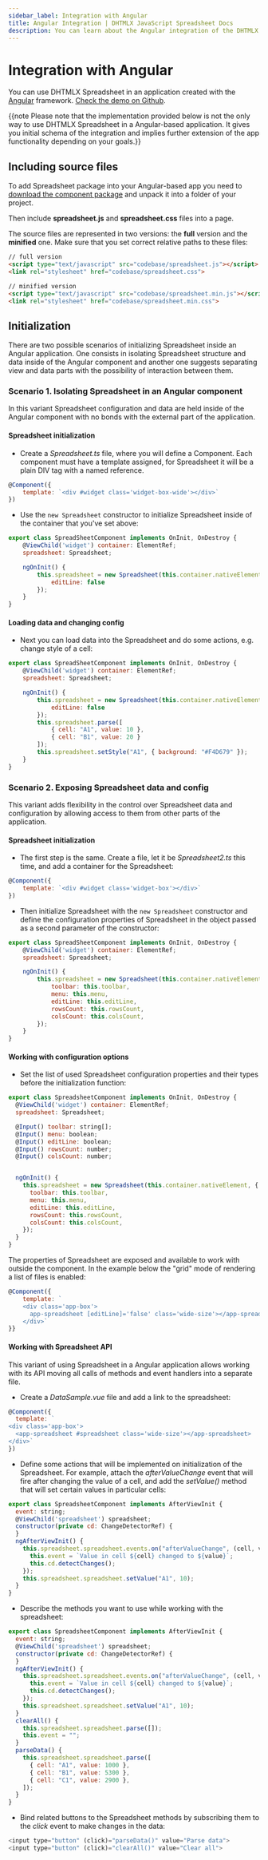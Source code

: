 ```yaml
---
sidebar_label: Integration with Angular
title: Angular Integration | DHTMLX JavaScript Spreadsheet Docs
description: You can learn about the Angular integration of the DHTMLX JavaScript Spreadsheet library in the documentation. Browse developer guides and API reference, try out code examples and live demos, and download a free 30-day evaluation version of DHTMLX Spreadsheet.
---
```


# Integration with Angular

You can use DHTMLX Spreadsheet in an application created with the [Angular](https://angular.io/) framework. [Check the demo on Github](https://github.com/DHTMLX/angular-widgets).

{{note Please note that the implementation provided below is not the only way to use DHTMLX Spreadsheet in a Angular-based application. It gives you initial schema of the integration and implies further extension of the app functionality depending on your goals.}}

## Including source files

To add Spreadsheet package into your Angular-based app you need to [download the component package](https://dhtmlx.com/docs/products/dhtmlxSpreadsheet/download.shtml) and unpack it into a folder of your project.

Then include **spreadsheet.js** and **spreadsheet.css** files into a page.

The source files are represented in two versions: the **full** version and the **minified** one. Make sure that you set correct relative paths to these files:

~~~ html title="index.html"
// full version
<script type="text/javascript" src="codebase/spreadsheet.js"></script>  
<link rel="stylesheet" href="codebase/spreadsheet.css">

// minified version
<script type="text/javascript" src="codebase/spreadsheet.min.js"></script>  
<link rel="stylesheet" href="codebase/spreadsheet.min.css">
~~~

## Initialization

There are two possible scenarios of initializing Spreadsheet inside an Angular application. One consists in isolating Spreadsheet structure and data inside of the Angular component and another one suggests separating view and data parts with the possibility of interaction between them.

### Scenario 1. Isolating Spreadsheet in an Angular component

In this variant Spreadsheet configuration and data are held inside of the Angular component with no bonds with the external part of the application.

#### Spreadsheet initialization

- Create a *Spreadsheet.ts* file, where you will define a Component. Each component must have a template assigned, for Spreadsheet it will be a plain DIV tag with a named reference.

~~~js title="Spreadsheet.ts"
@Component({
 	template: `<div #widget class='widget-box-wide'></div>`
})
~~~

- Use the `new Spreadsheet` constructor to initialize Spreadsheet inside of the container that you've set above:

~~~js title="Spreadsheet.ts"
export class SpreadSheetComponent implements OnInit, OnDestroy {
  	@ViewChild('widget') container: ElementRef;
  	spreadsheet: Spreadsheet;

  	ngOnInit() {
    	this.spreadsheet = new Spreadsheet(this.container.nativeElement, {
      		editLine: false
    	});
    }   
}
~~~

#### Loading data and changing config

- Next you can load data into the Spreadsheet and do some actions, e.g. change style of a cell:

~~~js title="Spreadsheet.ts"
export class SpreadSheetComponent implements OnInit, OnDestroy {
	@ViewChild('widget') container: ElementRef;
  	spreadsheet: Spreadsheet;

  	ngOnInit() {
    	this.spreadsheet = new Spreadsheet(this.container.nativeElement, {
      		editLine: false
    	});
    	this.spreadsheet.parse([
      		{ cell: "A1", value: 10 },
      		{ cell: "B1", value: 20 }
    	]);
    	this.spreadsheet.setStyle("A1", { background: "#F4D679" });
  	}
}
~~~

### Scenario 2. Exposing Spreadsheet data and config

This variant adds flexibility in the control over Spreadsheet data and configuration by allowing access to them from other parts of the application.

#### Spreadsheet  initialization

- The first step is the same. Create a file, let it be *Spreadsheet2.ts* this time, and add a container for the Spreadsheet:

~~~js title="Spreadsheet2.ts"
@Component({
 	template: `<div #widget class='widget-box'></div>`
})
~~~

- Then initialize Spreadsheet with the `new Spreadsheet` constructor and define the configuration properties of Spreadsheet in the object passed as a second parameter of the constructor:

~~~js title="Spreadsheet2.ts"
export class SpreadSheetComponent implements OnInit, OnDestroy {
  	@ViewChild('widget') container: ElementRef;
  	spreadsheet: Spreadsheet;

  	ngOnInit() {
      	this.spreadsheet = new Spreadsheet(this.container.nativeElement, {
      		toolbar: this.toolbar,
      		menu: this.menu,
      		editLine: this.editLine,
      		rowsCount: this.rowsCount,
      		colsCount: this.colsCount,
    	});
    }   
}
~~~

#### Working with configuration options

- Set the list of used Spreadsheet configuration properties and their types before the initialization function:

~~~js title="Spreadsheet2.ts"
export class SpreadsheetComponent implements OnInit, OnDestroy {
  @ViewChild('widget') container: ElementRef;
  spreadsheet: Spreadsheet;

  @Input() toolbar: string[];
  @Input() menu: boolean;
  @Input() editLine: boolean;
  @Input() rowsCount: number;
  @Input() colsCount: number;


  ngOnInit() {
    this.spreadsheet = new Spreadsheet(this.container.nativeElement, {
      toolbar: this.toolbar,
      menu: this.menu,
      editLine: this.editLine,
      rowsCount: this.rowsCount,
      colsCount: this.colsCount,
    });
  }
}
~~~

The properties of Spreadsheet are exposed and available to work with outside the component. In the example below the "grid" mode of rendering a list of files is enabled:

~~~js title="BasicSample.ts"
@Component({
	template: `
    <div class='app-box'>
	  app-spreadsheet [editLine]='false' class='wide-size'></app-spreadsheet>
    </div>`
}}
~~~

#### Working with Spreadsheet API

This variant of using Spreadsheet in a Angular application allows working with its API moving all calls of methods and event handlers into a separate file.

- Create a *DataSample.vue* file and add a link to the spreadsheet:

~~~js title="DataSample.ts"
@Component({
  template: `
<div class='app-box'>
  <app-spreadsheet #spreadsheet class='wide-size'></app-spreadsheet>
</div>`
})
~~~

- Define some actions that will be implemented on initialization of the Spreadsheet. For example, attach the *afterValueChange* event that will fire after changing the value of a cell, and add the *setValue()* method
that will set certain values in particular cells:

~~~js title="DataSample.ts"
export class SpreadsheetComponent implements AfterViewInit {
  event: string;
  @ViewChild('spreadsheet') spreadsheet;
  constructor(private cd: ChangeDetectorRef) {
  }
  ngAfterViewInit() {
    this.spreadsheet.spreadsheet.events.on("afterValueChange", (cell, value) => {
      this.event = `Value in cell ${cell} changed to ${value}`;
      this.cd.detectChanges();
    });
    this.spreadsheet.spreadsheet.setValue("A1", 10);
  }
}
~~~

- Describe the methods you want to use while working with the spreadsheet:

~~~js title="DataSample.ts"
export class SpreadsheetComponent implements AfterViewInit {
  event: string;
  @ViewChild('spreadsheet') spreadsheet;
  constructor(private cd: ChangeDetectorRef) {
  }
  ngAfterViewInit() {
    this.spreadsheet.spreadsheet.events.on("afterValueChange", (cell, value) => {
      this.event = `Value in cell ${cell} changed to ${value}`;
      this.cd.detectChanges();
    });
    this.spreadsheet.spreadsheet.setValue("A1", 10);
  }
  clearAll() {
    this.spreadsheet.spreadsheet.parse([]);
    this.event = "";
  }
  parseData() {
    this.spreadsheet.spreadsheet.parse([
      { cell: "A1", value: 1000 },
      { cell: "B1", value: 5300 },
      { cell: "C1", value: 2900 },
    ]);
  }
}
~~~

- Bind related buttons to the Spreadsheet methods by subscribing them to the *click* event to make changes in the data:

~~~js title="DataSample.ts"
<input type="button" (click)="parseData()" value="Parse data">
<input type="button" (click)="clearAll()" value="Clear all">
~~~
